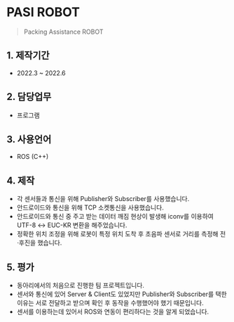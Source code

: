# PASI ROBOT
> Packing Assistance ROBOT

## 1. 제작기간
- 2022.3 ~ 2022.6

## 2. 담당업무
- 프로그램

## 3. 사용언어
- ROS (C++)

## 4. 제작
- 각 센서들과 통신을 위해 Publisher와 Subscriber를 사용했습니다.
- 안드로이드와 통신을 위해 TCP 소켓통신을 사용했습니다.
- 안드로이드와 통신 중 주고 받는 데이터 깨짐 현상이 발생해 iconv를 이용하여 UTF-8 ↔ EUC-KR 변환을 해주었습니다.
- 정확한 위치 조정을 위해 로봇이 특정 위치 도착 후 초음파 센서로 거리를 측정해 전·후진을 했습니다.

## 5. 평가
- 동아리에서의 처음으로 진행한 팀 프로젝트입니다.
- 센서와 통신에 있어 Server & Client도 있었지만 Publisher와 Subscriber를 택한 이유는 서로 전달하고 받으며 확인 후 동작을 수행했어야 했기 때문입니다.
- 센서를 이용하는데 있어서 ROS와 연동이 편리하다는 것을 알게 되었습니다.
